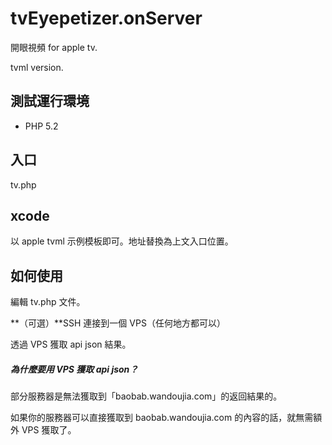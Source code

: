 # tvEyepetizer.onServer

開眼視頻 for apple tv.

tvml version.



## 測試運行環境

* PHP 5.2



## 入口

tv.php

## xcode

以 apple tvml 示例模板即可。地址替換為上文入口位置。

## 如何使用

編輯 tv.php 文件。

**（可選）**SSH 連接到一個 VPS（任何地方都可以）

透過 VPS 獲取 api json 結果。



##### 為什麼要用 VPS 獲取 api json？

部分服務器是無法獲取到「baobab.wandoujia.com」的返回結果的。

如果你的服務器可以直接獲取到 baobab.wandoujia.com 的內容的話，就無需額外 VPS 獲取了。
